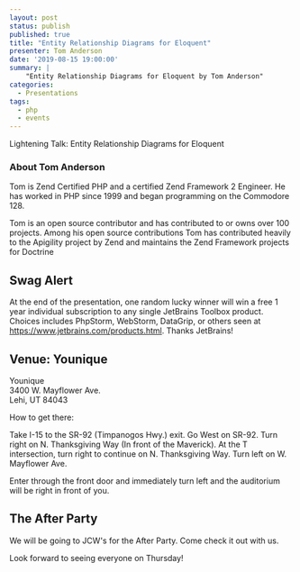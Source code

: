 ```yaml
---
layout: post
status: publish
published: true
title: "Entity Relationship Diagrams for Eloquent"
presenter: Tom Anderson
date: '2019-08-15 19:00:00'
summary: |
    "Entity Relationship Diagrams for Eloquent by Tom Anderson"
categories:
  - Presentations
tags:
  - php
  - events
---
```


Lightening Talk: Entity Relationship Diagrams for Eloquent

### About Tom Anderson

Tom is Zend Certified PHP and a certified Zend Framework 2 Engineer. He has worked in PHP since 1999 and began programming on the Commodore 128.

Tom is an open source contributor and has contributed to or owns over 100 projects. Among his open source contributions Tom has contributed heavily to the Apigility project by Zend and maintains the Zend Framework projects for Doctrine

## Swag Alert

At the end of the presentation, one random lucky winner will win a free 1 year individual subscription to any single JetBrains Toolbox product. Choices includes PhpStorm, WebStorm, DataGrip, or others seen at https://www.jetbrains.com/products.html. Thanks JetBrains!

## Venue: Younique

Younique<br/>
3400 W. Mayflower Ave.<br/>
Lehi, UT 84043

How to get there:

Take I-15 to the SR-92 (Timpanogos Hwy.) exit. Go West on SR-92. Turn right on N. Thanksgiving Way (In front of the Maverick). At the T intersection, turn right to continue on N. Thanksgiving Way. Turn left on W. Mayflower Ave.

Enter through the front door and immediately turn left and the auditorium will be right in front of you.

## The After Party

We will be going to JCW's for the After Party. Come check it out with us.

Look forward to seeing everyone on Thursday!
